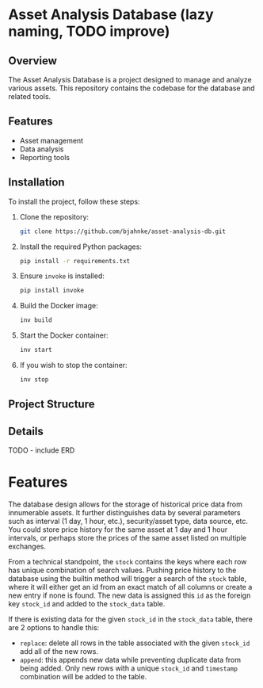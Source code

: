 # Asset Analysis Database (lazy naming, TODO improve)

## Overview

The Asset Analysis Database is a project designed to manage and analyze various assets. This repository contains the codebase for the database and related tools.

## Features

- Asset management
- Data analysis
- Reporting tools

## Installation

To install the project, follow these steps:

1. Clone the repository:
    ```sh
    git clone https://github.com/bjahnke/asset-analysis-db.git
    ```

2. Install the required Python packages:
    ```sh
    pip install -r requirements.txt
    ```

3. Ensure `invoke` is installed:
    ```sh
    pip install invoke
    ```

4. Build the Docker image:
    ```sh
    inv build
    ```

5. Start the Docker container:
    ```sh
    inv start
    ```

6. If you wish to stop the container:
   ```sh
   inv stop
   ```

## Project Structure

## Details

TODO - include ERD

# Features

The database design allows for the storage of historical price data from innumerable assets. It further distinguishes data by
several parameters such as interval (1 day, 1 hour, etc.), security/asset type, data source, etc. You could store price history
for the same asset at 1 day and 1 hour intervals, or perhaps store the prices of the same asset listed on multiple exchanges.

From a technical standpoint, the `stock` contains the keys where each row has unique combination of search values. Pushing price 
history to the database using the builtin method will trigger a search of the `stock` table, where it will either get an id from 
an exact match of all columns or create a new entry if none is found. The new data is assigned this `id` as the foreign key `stock_id` 
and added to the `stock_data` table. 

If there is existing data for the given `stock_id` in the `stock_data` table, there are 2 options to handle this:
- `replace`: delete all rows in the table associated with the given `stock_id` add all of the new rows. 
- `append`: this appends new data while preventing duplicate data from being added. Only new rows with a unique `stock_id` and `timestamp`
combination will be added to the table.
